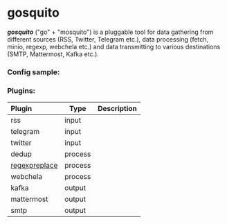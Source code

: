 # gosquito


***gosquito*** ("go" + "mosquito") is a pluggable tool for data gathering from different sources (RSS, Twitter, Telegram etc.), data processing (fetch, minio, regexp, webchela etc.) and data transmitting to various destinations (SMTP, Mattermost, Kafka etc.).

### Config sample:


### Plugins:

| Plugin        | Type    | Description |
| :-------------|---------| ----------- |
| rss           | input   |
| telegram      | input   |
| twitter       | input   |
| dedup         | process |
| [regexpreplace](https://github.com/livelace/gosquito/plugins/process/regexpreplace.md) | process 
| webchela      | process |
| kafka         | output  |
| mattermost    | output  |
| smtp          | output  |